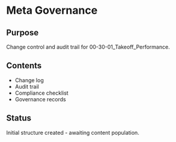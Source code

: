 # Meta Governance

## Purpose
Change control and audit trail for 00-30-01_Takeoff_Performance.

## Contents
- Change log
- Audit trail
- Compliance checklist
- Governance records

## Status
Initial structure created - awaiting content population.
